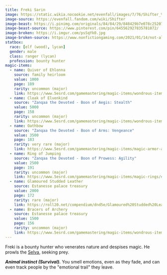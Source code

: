 ```yaml
---
title: Freki Sarin
image: https://static.wikia.nocookie.net/evenfall/images/7/76/Shifter_%282%29.jpg
image-source: https://evenfall.fandom.com/wiki/Shifter
image-beast: https://i.pinimg.com/originals/84/84/29/848429b7e078c252073beb4511d79b8d.png
image-beast-source: https://www.pinterest.com/pin/645562927835781072/
image-broken: https://i.imgur.com/psSqYk0.jpg
image-broken-source: https://www.nonfictiongaming.com/2021/01/14/not-all-who-wander-are-lost-a-rangers-guide/
statbox:
  race: [elf (wood), lycan]
  gender: male
  class: ranger (lycan)
  profession: bounty hunter
magic-items:
  - name: Quiver of Ehlonna
    source: family heirloom
    value: 1000
    page: 189
    rarity: uncommon (major)
    link: https://www.5esrd.com/gamemastering/magic-items/wondrous-items/#Efficient_Quiver
  - name: Cloak of Elvenkind
    source: "Zanqaa the Devoted - Boon of Aegis: Stealth"
    value: 5000
    page: 158
    rarity: uncommon (major)
    link: https://www.5esrd.com/gamemastering/magic-items/wondrous-items#TOC-Cloak-of-Elvenkind
  - name: Oathbow
    source: "Zanqaa the Devoted - Boon of Arms: Vengeance"
    value: 3500
    page: 183
    rarity: very rare (major)
    link: https://www.5esrd.com/gamemastering/magic-items/magic-armor-and-weapons/#Oathbow
  - name: Ring of Jumping
    source: "Zanqaa the Devoted - Boon of Prowess: Agility"
    value: 2500
    page: 191
    rarity: uncommon (major)
    link: https://www.5esrd.com/gamemastering/magic-items/magic-rings/#Ring_of_Mind_Shielding
  - name: Glamoured Studded Leather
    source: Estanesse palace treasury
    value: 2000
    page: 172
    rarity: rare (major)
    link: https://roll20.net/compendium/dnd5e/Glamoured%20Studded%20Leather#content
  - name: Bracers of Archery
    source: Estanesse palace treasury
    value: 1500
    page: 156
    rarity: uncommon (major)
    link: https://www.5esrd.com/gamemastering/magic-items/wondrous-items/#Bracers_of_Archery
---
```


Freki is a bounty hunter who venerates nature and despises magic. He prowls the [Selva](../locales/selva), seeking prey.

***Animal instinct (Survival).*** You smell emotions, even as they fade, and can even track people by the "emotional trail" they leave.
